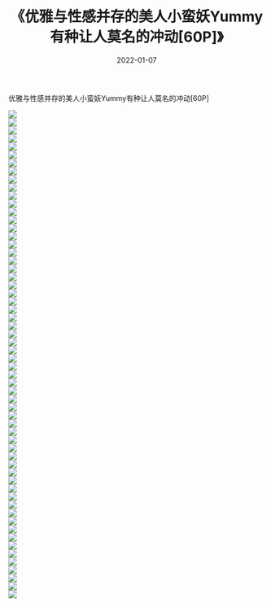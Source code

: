 ﻿---
layout: post
title:  《优雅与性感并存的美人小蛮妖Yummy有种让人莫名的冲动[60P]》
date:   2022-01-07
img: http://img.660000.xyz/Sharelink/性感/2022/优雅与性感并存的美人小蛮妖Yummy有种让人莫名的冲动[60P]/000.jpg
categories: [美女, 清纯, 唯美]
---

优雅与性感并存的美人小蛮妖Yummy有种让人莫名的冲动[60P]

  ![](http://img.660000.xyz/Sharelink/性感/2022/优雅与性感并存的美人小蛮妖Yummy有种让人莫名的冲动[60P]/001.jpg) <br> ![](http://img.660000.xyz/Sharelink/性感/2022/优雅与性感并存的美人小蛮妖Yummy有种让人莫名的冲动[60P]/002.jpg) <br> ![](http://img.660000.xyz/Sharelink/性感/2022/优雅与性感并存的美人小蛮妖Yummy有种让人莫名的冲动[60P]/003.jpg) <br> ![](http://img.660000.xyz/Sharelink/性感/2022/优雅与性感并存的美人小蛮妖Yummy有种让人莫名的冲动[60P]/004.jpg) <br> ![](http://img.660000.xyz/Sharelink/性感/2022/优雅与性感并存的美人小蛮妖Yummy有种让人莫名的冲动[60P]/005.jpg) <br> ![](http://img.660000.xyz/Sharelink/性感/2022/优雅与性感并存的美人小蛮妖Yummy有种让人莫名的冲动[60P]/006.jpg) <br> ![](http://img.660000.xyz/Sharelink/性感/2022/优雅与性感并存的美人小蛮妖Yummy有种让人莫名的冲动[60P]/007.jpg) <br> ![](http://img.660000.xyz/Sharelink/性感/2022/优雅与性感并存的美人小蛮妖Yummy有种让人莫名的冲动[60P]/008.jpg) <br> ![](http://img.660000.xyz/Sharelink/性感/2022/优雅与性感并存的美人小蛮妖Yummy有种让人莫名的冲动[60P]/009.jpg) <br> ![](http://img.660000.xyz/Sharelink/性感/2022/优雅与性感并存的美人小蛮妖Yummy有种让人莫名的冲动[60P]/010.jpg) <br> ![](http://img.660000.xyz/Sharelink/性感/2022/优雅与性感并存的美人小蛮妖Yummy有种让人莫名的冲动[60P]/011.jpg) <br> ![](http://img.660000.xyz/Sharelink/性感/2022/优雅与性感并存的美人小蛮妖Yummy有种让人莫名的冲动[60P]/012.jpg) <br> ![](http://img.660000.xyz/Sharelink/性感/2022/优雅与性感并存的美人小蛮妖Yummy有种让人莫名的冲动[60P]/013.jpg) <br> ![](http://img.660000.xyz/Sharelink/性感/2022/优雅与性感并存的美人小蛮妖Yummy有种让人莫名的冲动[60P]/014.jpg) <br> ![](http://img.660000.xyz/Sharelink/性感/2022/优雅与性感并存的美人小蛮妖Yummy有种让人莫名的冲动[60P]/015.jpg) <br> ![](http://img.660000.xyz/Sharelink/性感/2022/优雅与性感并存的美人小蛮妖Yummy有种让人莫名的冲动[60P]/016.jpg) <br> ![](http://img.660000.xyz/Sharelink/性感/2022/优雅与性感并存的美人小蛮妖Yummy有种让人莫名的冲动[60P]/017.jpg) <br> ![](http://img.660000.xyz/Sharelink/性感/2022/优雅与性感并存的美人小蛮妖Yummy有种让人莫名的冲动[60P]/018.jpg) <br> ![](http://img.660000.xyz/Sharelink/性感/2022/优雅与性感并存的美人小蛮妖Yummy有种让人莫名的冲动[60P]/019.jpg) <br> ![](http://img.660000.xyz/Sharelink/性感/2022/优雅与性感并存的美人小蛮妖Yummy有种让人莫名的冲动[60P]/020.jpg) <br> ![](http://img.660000.xyz/Sharelink/性感/2022/优雅与性感并存的美人小蛮妖Yummy有种让人莫名的冲动[60P]/021.jpg) <br> ![](http://img.660000.xyz/Sharelink/性感/2022/优雅与性感并存的美人小蛮妖Yummy有种让人莫名的冲动[60P]/022.jpg) <br> ![](http://img.660000.xyz/Sharelink/性感/2022/优雅与性感并存的美人小蛮妖Yummy有种让人莫名的冲动[60P]/023.jpg) <br> ![](http://img.660000.xyz/Sharelink/性感/2022/优雅与性感并存的美人小蛮妖Yummy有种让人莫名的冲动[60P]/024.jpg) <br> ![](http://img.660000.xyz/Sharelink/性感/2022/优雅与性感并存的美人小蛮妖Yummy有种让人莫名的冲动[60P]/025.jpg) <br> ![](http://img.660000.xyz/Sharelink/性感/2022/优雅与性感并存的美人小蛮妖Yummy有种让人莫名的冲动[60P]/026.jpg) <br> ![](http://img.660000.xyz/Sharelink/性感/2022/优雅与性感并存的美人小蛮妖Yummy有种让人莫名的冲动[60P]/027.jpg) <br> ![](http://img.660000.xyz/Sharelink/性感/2022/优雅与性感并存的美人小蛮妖Yummy有种让人莫名的冲动[60P]/028.jpg) <br> ![](http://img.660000.xyz/Sharelink/性感/2022/优雅与性感并存的美人小蛮妖Yummy有种让人莫名的冲动[60P]/029.jpg) <br> ![](http://img.660000.xyz/Sharelink/性感/2022/优雅与性感并存的美人小蛮妖Yummy有种让人莫名的冲动[60P]/030.jpg) <br> ![](http://img.660000.xyz/Sharelink/性感/2022/优雅与性感并存的美人小蛮妖Yummy有种让人莫名的冲动[60P]/031.jpg) <br> ![](http://img.660000.xyz/Sharelink/性感/2022/优雅与性感并存的美人小蛮妖Yummy有种让人莫名的冲动[60P]/032.jpg) <br> ![](http://img.660000.xyz/Sharelink/性感/2022/优雅与性感并存的美人小蛮妖Yummy有种让人莫名的冲动[60P]/033.jpg) <br> ![](http://img.660000.xyz/Sharelink/性感/2022/优雅与性感并存的美人小蛮妖Yummy有种让人莫名的冲动[60P]/034.jpg) <br> ![](http://img.660000.xyz/Sharelink/性感/2022/优雅与性感并存的美人小蛮妖Yummy有种让人莫名的冲动[60P]/035.jpg) <br> ![](http://img.660000.xyz/Sharelink/性感/2022/优雅与性感并存的美人小蛮妖Yummy有种让人莫名的冲动[60P]/036.jpg) <br> ![](http://img.660000.xyz/Sharelink/性感/2022/优雅与性感并存的美人小蛮妖Yummy有种让人莫名的冲动[60P]/037.jpg) <br> ![](http://img.660000.xyz/Sharelink/性感/2022/优雅与性感并存的美人小蛮妖Yummy有种让人莫名的冲动[60P]/038.jpg) <br> ![](http://img.660000.xyz/Sharelink/性感/2022/优雅与性感并存的美人小蛮妖Yummy有种让人莫名的冲动[60P]/039.jpg) <br> ![](http://img.660000.xyz/Sharelink/性感/2022/优雅与性感并存的美人小蛮妖Yummy有种让人莫名的冲动[60P]/040.jpg) <br> ![](http://img.660000.xyz/Sharelink/性感/2022/优雅与性感并存的美人小蛮妖Yummy有种让人莫名的冲动[60P]/041.jpg) <br> ![](http://img.660000.xyz/Sharelink/性感/2022/优雅与性感并存的美人小蛮妖Yummy有种让人莫名的冲动[60P]/042.jpg) <br> ![](http://img.660000.xyz/Sharelink/性感/2022/优雅与性感并存的美人小蛮妖Yummy有种让人莫名的冲动[60P]/043.jpg) <br> ![](http://img.660000.xyz/Sharelink/性感/2022/优雅与性感并存的美人小蛮妖Yummy有种让人莫名的冲动[60P]/044.jpg) <br> ![](http://img.660000.xyz/Sharelink/性感/2022/优雅与性感并存的美人小蛮妖Yummy有种让人莫名的冲动[60P]/045.jpg) <br> ![](http://img.660000.xyz/Sharelink/性感/2022/优雅与性感并存的美人小蛮妖Yummy有种让人莫名的冲动[60P]/046.jpg) <br> ![](http://img.660000.xyz/Sharelink/性感/2022/优雅与性感并存的美人小蛮妖Yummy有种让人莫名的冲动[60P]/047.jpg) <br> ![](http://img.660000.xyz/Sharelink/性感/2022/优雅与性感并存的美人小蛮妖Yummy有种让人莫名的冲动[60P]/048.jpg) <br> ![](http://img.660000.xyz/Sharelink/性感/2022/优雅与性感并存的美人小蛮妖Yummy有种让人莫名的冲动[60P]/049.jpg) <br> ![](http://img.660000.xyz/Sharelink/性感/2022/优雅与性感并存的美人小蛮妖Yummy有种让人莫名的冲动[60P]/050.jpg) <br> ![](http://img.660000.xyz/Sharelink/性感/2022/优雅与性感并存的美人小蛮妖Yummy有种让人莫名的冲动[60P]/051.jpg) <br> ![](http://img.660000.xyz/Sharelink/性感/2022/优雅与性感并存的美人小蛮妖Yummy有种让人莫名的冲动[60P]/052.jpg) <br> ![](http://img.660000.xyz/Sharelink/性感/2022/优雅与性感并存的美人小蛮妖Yummy有种让人莫名的冲动[60P]/053.jpg) <br> ![](http://img.660000.xyz/Sharelink/性感/2022/优雅与性感并存的美人小蛮妖Yummy有种让人莫名的冲动[60P]/054.jpg) <br> ![](http://img.660000.xyz/Sharelink/性感/2022/优雅与性感并存的美人小蛮妖Yummy有种让人莫名的冲动[60P]/055.jpg) <br> ![](http://img.660000.xyz/Sharelink/性感/2022/优雅与性感并存的美人小蛮妖Yummy有种让人莫名的冲动[60P]/056.jpg) <br> ![](http://img.660000.xyz/Sharelink/性感/2022/优雅与性感并存的美人小蛮妖Yummy有种让人莫名的冲动[60P]/057.jpg) <br> ![](http://img.660000.xyz/Sharelink/性感/2022/优雅与性感并存的美人小蛮妖Yummy有种让人莫名的冲动[60P]/058.jpg) <br> ![](http://img.660000.xyz/Sharelink/性感/2022/优雅与性感并存的美人小蛮妖Yummy有种让人莫名的冲动[60P]/059.jpg) <br> ![](http://img.660000.xyz/Sharelink/性感/2022/优雅与性感并存的美人小蛮妖Yummy有种让人莫名的冲动[60P]/060.jpg) <br>